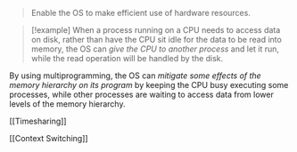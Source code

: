 > Enable the OS to make efficient use of hardware resources.

> [!example]
> When a process running on a CPU needs to access data on disk, rather than have the CPU sit idle for the data to be read into memory, the OS can *give the CPU to another process* and let it run, while the read operation will be handled by the disk.

By using multiprogramming, the OS can *mitigate some effects of the memory hierarchy on its program* by keeping the CPU busy executing some processes, while other processes are waiting to access data from lower levels of the memory hierarchy.

[[Timesharing]]

[[Context Switching]]


